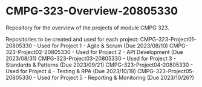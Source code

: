 # CMPG-323-Overview-20805330
Repository for the overview of the projects of module CMPG 323.

Repositories to be created and used for each project:
  CMPG-323-Project01-20805330
    - Used for Project 1 - Agile & Scrum (Due 2023/08/10)
  CMPG-323-Project02-20805330
    - Used for Project 2 - API Development (Due 2023/08/31)
  CMPG-323-Project03-20805330
    - Used for Project 3 - Standards & Patterns (Due 2023/09/21)
  CMPG-323-Project04-20805330
    - Used for Project 4 - Testing & RPA (Due 2023/10/19)
  CMPG-323-Project05-20805330
    - Used for Project 5 - Reporting & Monitoring (Due 2023/10/26?)
